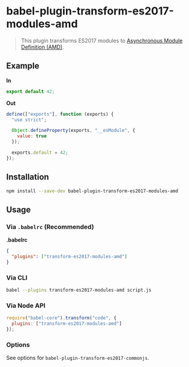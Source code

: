 # babel-plugin-transform-es2017-modules-amd

> This plugin transforms ES2017 modules to [Asynchronous Module Definition (AMD)](https://github.com/amdjs/amdjs-api).

## Example

**In**

```javascript
export default 42;
```

**Out**

```javascript
define(["exports"], function (exports) {
  "use strict";

  Object.defineProperty(exports, "__esModule", {
    value: true
  });

  exports.default = 42;
});
```

## Installation

```sh
npm install --save-dev babel-plugin-transform-es2017-modules-amd
```

## Usage

### Via `.babelrc` (Recommended)

**.babelrc**

```json
{
  "plugins": ["transform-es2017-modules-amd"]
}
```

### Via CLI

```sh
babel --plugins transform-es2017-modules-amd script.js
```

### Via Node API

```javascript
require("babel-core").transform("code", {
  plugins: ["transform-es2017-modules-amd"]
});
```

### Options

See options for `babel-plugin-transform-es2017-commonjs`.
